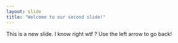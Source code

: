 ```yaml
---
layout: slide
title: "Welcome to our second slide!"
---
```

This is a new slide. I know right wtf ?
Use the left arrow to go back!
